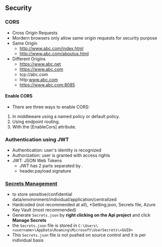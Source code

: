 ## Security
### CORS
- Cross Origin Requests
- Mordern browsers only allow same origin requests for security purpose
- Same Origin 
    - http://www.abc.com/index.html
    - http://www.abc.com/aboutus.html
- Different Origins
  - https://www.abc.net
  - https://www.abc.com
  - tcp://abc.com
  - http:www.abc.com
  - https://www.abc.com:8085

#### Enable CORS
- There are three ways to enable CORS:
1. In middleware using a named policy or default policy.
2. Using endpoint routing.
3. With the [EnableCors] attribute.


### Authentication using JWT
- Authentication: user's identity is recognized
- Authorization: user is granted with access rights
- JWT: JSON Web Tokens
  - JWT has 2 parts separated by .
  - header.payload.signature
### [Secrets Management](https://dev.to/dotnet/how-to-store-app-secrets-for-your-asp-net-core-project-2j5b)
- to store sensitive/confidential data/environment/individual/application/centralized
- Hardcoded (not recommended at all), *Setting.json, Secrets file, Azure Key Vault (most recommended)
- Generate `Secrets.json` by **right clicking on the Api project** and click **Manage Secrets**
- the `Secrets.json` file is stored in `C:\Users\<username>\AppData\Roaming\Microsoft\UserSecrets\<GUID>`
- This  `Secrets.json` file is not pushed on source control and it is per individual basis